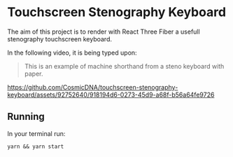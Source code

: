 # Touchscreen Stenography Keyboard

The aim of this project is to render with React Three Fiber a usefull stenography touchscreen keyboard.

In the following video, it is being typed upon:
> This is an example of machine shorthand from a steno keyboard with paper.

https://github.com/CosmicDNA/touchscreen-stenography-keyboard/assets/92752640/918194d6-0273-45d9-a68f-b56a64fe9726

## Running

In your terminal run:
```shell
yarn && yarn start
```
